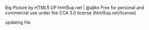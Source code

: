 Big Picture by HTML5 UP
html5up.net | @ajlkn
Free for personal and commercial use under the CCA 3.0 license (html5up.net/license)

updating file
